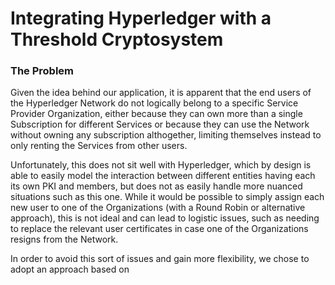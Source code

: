 # Integrating Hyperledger with a Threshold Cryptosystem

### The Problem

Given the idea behind our application, it is apparent that the end users of the Hyperledger Network do not logically belong to a specific Service Provider Organization, either because they can own more than a single Subscription for different Services or because they can use the Network without owning any subscription althogether, limiting themselves instead to only renting the Services from other users.

Unfortunately, this does not sit well with Hyperledger, which by design is able to easily model the interaction between different entities having each its own PKI and members, but does not as easily handle more nuanced situations such as this one. While it would be possible to simply assign each new user to one of the Organizations (with a Round Robin or alternative approach), this is not ideal and can lead to logistic issues, such as needing to replace the relevant user certificates in case one of the Organizations resigns from the Network. 

In order to avoid this sort of issues and gain more flexibility, we chose to adopt an approach based on 

